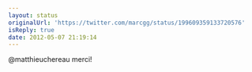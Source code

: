 ```yaml
---
layout: status
originalUrl: 'https://twitter.com/marcgg/status/199609359133720576'
isReply: true
date: 2012-05-07 21:19:14
---
```


@matthieuchereau merci!
